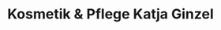 ---
title: "Kosmetik & Pflege Katja Ginzel"
url: /bad-doberan/kosmetik-und-pflege-katja-ginzel/
shop: Kosmetik
---